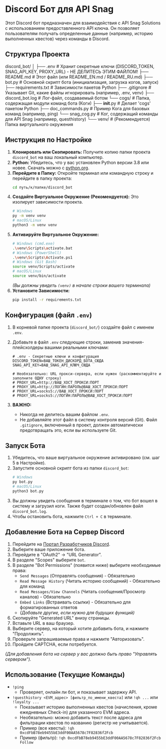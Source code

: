 # Discord Бот для API Snag

Этот Discord бот предназначен для взаимодействия с API Snag Solutions с использованием предоставленного API ключа. Он позволяет пользователям получать определенные данные (например, историю выполненных квестов) через команды в Discord.

## Структура Проекта

discord_bot/
│
├── .env                # Хранит секретные ключи (DISCORD_TOKEN, SNAG_API_KEY, PROXY_URL) - НЕ ДЕЛИТЕСЬ ЭТИМ ФАЙЛОМ!
├── README.md           # Этот файл (или README_EN.md / README_RU.md)
├── bot.py              # Основной скрипт бота (инициализация, загрузка когов, запуск)
├── requirements.txt    # Зависимости пакетов Python
├── .gitignore          # Указывает Git, какие файлы игнорировать (например, .env, venv)
├── discord_bot.log     # Лог-файл, создаваемый ботом
└── cogs/               # Папка, содержащая модули команд бота (Коги)
    ├── __init__.py     # Делает 'cogs' пакетом Python
    ├── doc_commands.py # Пример Кога для базовых команд (например, ping)
    └── snag_cog.py     # Ког, содержащий команды для API Snag (например, questhistory)
└── venv/               # (Рекомендуется) Папка виртуального окружения

## Инструкция по Настройке

1.  **Клонировать или Скопировать:** Получите копию папки проекта `discord_bot` на ваш локальный компьютер.
2.  **Python:** Убедитесь, что у вас установлен Python версии 3.8 или новее. Скачать можно с [python.org](https://www.python.org/downloads/).
3.  **Перейдите в Папку:** Откройте терминал или командную строку и перейдите в папку проекта:
    ```bash
    cd путь/к/папке/discord_bot
    ```
4.  **Создайте Виртуальное Окружение (Рекомендуется):** Это изолирует зависимости проекта.
    ```bash
    # Windows
    py -m venv venv
    # macOS/Linux
    python3 -m venv venv
    ```
5.  **Активируйте Виртуальное Окружение:**
    ```bash
    # Windows (cmd.exe)
    .\venv\Scripts\activate.bat
    # Windows (PowerShell)
    .\venv\Scripts\Activate.ps1
    # Windows (Git Bash)
    source venv/Scripts/activate
    # macOS/Linux
    source venv/bin/activate
    ```
    *(Вы должны увидеть `(venv)` в начале строки вашего терминала)*
6.  **Установите Зависимости:**
    ```bash
    pip install -r requirements.txt
    ```

## Конфигурация (файл `.env`)

1.  В корневой папке проекта (`discord_bot/`) создайте файл с именем `.env`.
2.  Добавьте в файл `.env` следующие строки, заменив значения-плейсхолдеры вашими реальными ключами:

    ```dotenv
    # .env - Секретные ключи и конфигурация
    DISCORD_TOKEN=ВАШ_ТОКЕН_ДИСКОРД_БОТА_СЮДА
    SNAG_API_KEY=ВАШ_SNAG_API_КЛЮЧ_СЮДА

    # Необязательно: URL прокси-сервера, если нужен (раскомментируйте и заполните ОДНУ строку)
    # PROXY_URL=http://ВАШ_ХОСТ_ПРОКСИ:ПОРТ
    # PROXY_URL=http://ЛОГИН:ПАРОЛЬ@ВАШ_ХОСТ_ПРОКСИ:ПОРТ
    # PROXY_URL=socks5://ВАШ_ХОСТ_ПРОКСИ:ПОРТ
    # PROXY_URL=socks5://ЛОГИН:ПАРОЛЬ@ВАШ_ХОСТ_ПРОКСИ:ПОРТ
    ```

3.  **ВАЖНО:**
    *   Никогда не делитесь вашим файлом `.env`.
    *   Не добавляйте этот файл в систему контроля версий (Git). Файл `.gitignore`, включенный в проект, должен автоматически предотвращать это, если вы используете Git.

## Запуск Бота

1.  Убедитесь, что ваше виртуальное окружение активировано (см. шаг 5 в Настройке).
2.  Запустите основной скрипт бота из папки `discord_bot`:
    ```bash
    # Windows
    py bot.py
    # macOS/Linux
    python3 bot.py
    ```
3.  Вы должны увидеть сообщения в терминале о том, что бот вошел в систему и загрузил коги. Также будет создан/обновлен файл `discord_bot.log`.
4.  Чтобы остановить бота, нажмите `Ctrl + C` в терминале.

## Добавление Бота на Сервер Discord

1.  Перейдите на [Портал Разработчиков Discord](https://discord.com/developers/applications).
2.  Выберите ваше приложение бота.
3.  Перейдите в "OAuth2" -> "URL Generator".
4.  В разделе "Scopes" выберите `bot`.
5.  В разделе "Bot Permissions" (появится ниже) выберите необходимые права:
    *   `Send Messages` (Отправлять сообщения) - Обязательно
    *   `Read Message History` (Читать историю сообщений) - Обязательно для команд
    *   `Read Messages/View Channels` (Читать сообщения/Просмотр каналов) - Обязательно
    *   `Embed Links` (Встраивать ссылки) - Обязательно для форматированных ответов
    *   *(Добавьте другие, если нужно для будущих функций)*
6.  Скопируйте "Generated URL" внизу страницы.
7.  Вставьте URL в ваш браузер.
8.  Выберите сервер, на который хотите добавить бота, и нажмите "Продолжить".
9.  Проверьте запрашиваемые права и нажмите "Авторизовать".
10. Пройдите CAPTCHA, если потребуется.

*(Для добавления бота на сервер у вас должно быть право "Управлять сервером").*

## Использование (Текущие Команды)

*   `!ping`
    *   Проверяет, онлайн ли бот, и показывает задержку API.
*   `!questhistory <EVM_адрес> [фильтр_по_имени_квеста]` или `!qh ...` или `!loyalty ...`
    *   Показывает историю выполненных квестов (начисления, кроме ежедневных Check-in) для указанного EVM адреса.
    *   Необязательно: можно добавить текст после адреса для фильтрации квестов по названию (регистр не учитывается).
    *   Пример (все квесты): `!qh 0xcdFbB78eb9455bE3ddF00AA5678c7F82836f2Fcb`
    *   Пример (фильтр): `!qh 0xcdFbB78eb9455bE3ddF00AA5678c7F82836f2Fcb Follow`